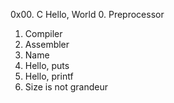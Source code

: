 0x00. C Hello, World
0. Preprocessor
1. Compiler
2. Assembler
3. Name
4. Hello, puts
5. Hello, printf
6. Size is not grandeur
